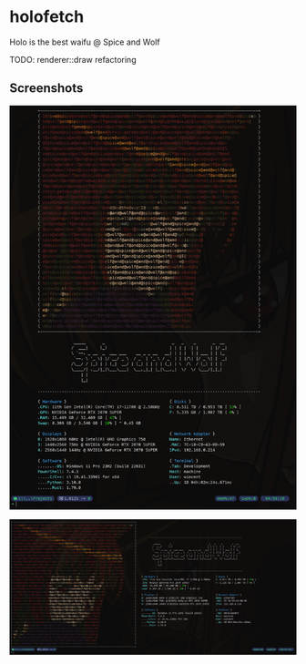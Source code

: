 # holofetch

Holo is the best waifu @ Spice and Wolf

TODO: renderer::draw refactoring

## Screenshots

![portrait mode](./screenshots/portrait_mode.png)

![landscape mode](./screenshots/landscape_mode.png)